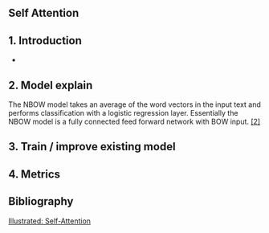 
## Self Attention
## 1. Introduction

* 


## 2. Model explain
The NBOW model takes an average of the word vectors in the input text and performs classification with a logistic regression layer. Essentially the NBOW model is a fully connected feed forward network with BOW input. [[2]](https://www.aclweb.org/anthology/W16-1626.pdf)


## 3. Train / improve existing model


## 4. Metrics  




## Bibliography

<a href="https://towardsdatascience.com/illustrated-self-attention-2d627e33b20a">Illustrated: Self-Attention</a>

